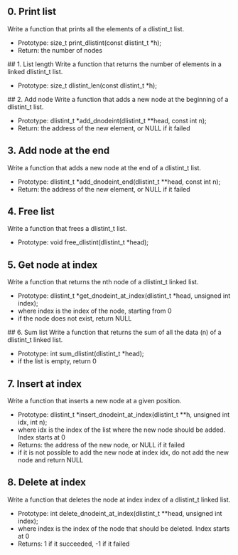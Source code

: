 ## 0. Print list
Write a function that prints all the elements of a dlistint_t list.

- Prototype: size_t print_dlistint(const dlistint_t *h);
- Return: the number of nodes

## 1. List length
Write a function that returns the number of elements in a linked dlistint_t list.

- Prototype: size_t dlistint_len(const dlistint_t *h);

## 2. Add node
Write a function that adds a new node at the beginning of a dlistint_t list.

- Prototype: dlistint_t *add_dnodeint(dlistint_t **head, const int n);
- Return: the address of the new element, or NULL if it failed

## 3. Add node at the end
Write a function that adds a new node at the end of a dlistint_t list.

- Prototype: dlistint_t *add_dnodeint_end(dlistint_t **head, const int n);
- Return: the address of the new element, or NULL if it failed

## 4. Free list
Write a function that frees a dlistint_t list.

- Prototype: void free_dlistint(dlistint_t *head);

## 5. Get node at index
Write a function that returns the nth node of a dlistint_t linked list.

- Prototype: dlistint_t *get_dnodeint_at_index(dlistint_t *head, unsigned int index);
- where index is the index of the node, starting from 0
- if the node does not exist, return NULL

## 6. Sum list
Write a function that returns the sum of all the data (n) of a dlistint_t linked list.

- Prototype: int sum_dlistint(dlistint_t *head);
- if the list is empty, return 0

## 7. Insert at index
Write a function that inserts a new node at a given position.

- Prototype: dlistint_t *insert_dnodeint_at_index(dlistint_t **h, unsigned int idx, int n);
- where idx is the index of the list where the new node should be added. Index starts at 0
- Returns: the address of the new node, or NULL if it failed
- if it is not possible to add the new node at index idx, do not add the new node and return NULL

## 8. Delete at index
Write a function that deletes the node at index index of a dlistint_t linked list.

- Prototype: int delete_dnodeint_at_index(dlistint_t **head, unsigned int index);
- where index is the index of the node that should be deleted. Index starts at 0
- Returns: 1 if it succeeded, -1 if it failed